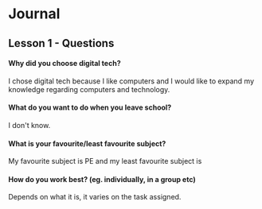<!DOCTYPE html>
<html>

<head>
  <meta charset="utf-8">
  <meta name="viewport" content="width=device-width">
  <title>replit</title>
  <link href="style.css" rel="stylesheet" type="text/css" />
</head>

<body>
  <h1>Journal</h1>

  <h2>Lesson 1 - Questions</h2>

<h4>Why did you choose digital tech? </h4>
I chose digital tech because I like computers and I would like to expand my knowledge regarding computers and technology. 
<h4>What do you want to do when you leave school?</h4>
I don't know.
<h4>What is your favourite/least favourite subject?</h4>
My favourite subject is PE and my least favourite subject is 
<h4>How do you work best? (eg. individually, in a group etc)</h4>
Depends on what it is, it varies on the task assigned.

  
  <script src="script.js"></script>
</body>

</html>
